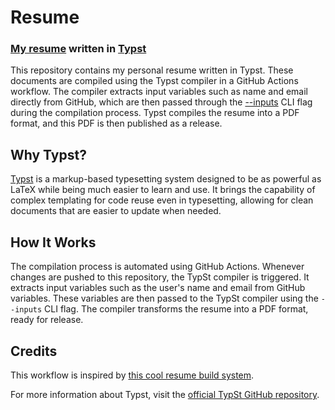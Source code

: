 # Resume

### [My resume](https://github.com/jLevere/resume/releases/latest/download/resume.pdf) written in [Typst](https://github.com/typst/typst)


This repository contains my personal resume written in Typst. These documents are compiled using the Typst compiler in a GitHub Actions workflow. The compiler extracts input variables such as name and email directly from GitHub, which are then passed through the [--inputs](https://typst.app/docs/reference/foundations/sys/) CLI flag during the compilation process. Typst compiles the resume into a PDF format, and this PDF is then published as a release.


## Why Typst?

[Typst](https://github.com/typst/typst) is a markup-based typesetting system designed to be as powerful as LaTeX while being much easier to learn and use.
It brings the capability of complex templating for code reuse even in typesetting, allowing for clean documents that are easier to update when needed.

## How It Works

The compilation process is automated using GitHub Actions. Whenever changes are pushed to this repository, the TypSt compiler is triggered. It extracts input variables such as the user's name and email from GitHub variables. These variables are then passed to the TypSt compiler using the `--inputs` CLI flag. The compiler transforms the resume into a PDF format, ready for release.


## Credits

This workflow is inspired by [this cool resume build system](https://github.com/mbund/resume).

For more information about Typst, visit the [official TypSt GitHub repository](https://github.com/typst/typst).




